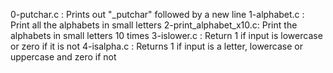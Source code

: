 0-putchar.c : Prints out "_putchar" followed by a new line
1-alphabet.c : Print all the alphabets in small letters
2-print_alphabet_x10.c: Print the alphabets in small letters 10 times
3-islower.c : Return 1 if input is lowercase or zero if it is not
4-isalpha.c : Returns 1 if input is a letter, lowercase or uppercase and zero if not

